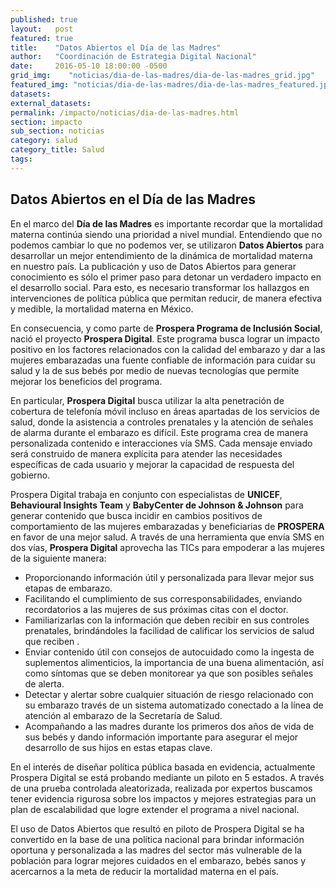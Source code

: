 ```yaml
---
published: true
layout:   post
featured: true
title:    "Datos Abiertos el Día de las Madres"
author:   "Coordinación de Estrategia Digital Nacional"
date:     2016-05-10 18:00:00 -0500
grid_img:    "noticias/dia-de-las-madres/dia-de-las-madres_grid.jpg"
featured_img: "noticias/dia-de-las-madres/dia-de-las-madres_featured.jpg"
datasets:
external_datasets:
permalink: /impacto/noticias/dia-de-las-madres.html
section: impacto
sub_section: noticias
category: salud
category_title: Salud
tags:
---
```

**Datos Abiertos en el Día de las Madres**
------------------------------------------

En el marco del **Día de las Madres** es importante recordar que la mortalidad materna continúa siendo una prioridad a nivel mundial.  Entendiendo que no podemos cambiar lo que no podemos ver, se utilizaron **Datos Abiertos** para desarrollar un mejor entendimiento de la dinámica de mortalidad materna en nuestro país.  La publicación y uso de Datos Abiertos para generar conocimiento es sólo el primer paso para detonar un verdadero impacto en el desarrollo social. Para esto, es necesario transformar los hallazgos en intervenciones de política pública que permitan reducir, de manera efectiva y medible, la mortalidad materna en México.

En consecuencia, y como parte de **Prospera Programa de Inclusión Social**, nació el proyecto **Prospera Digital**. Este programa busca lograr un impacto positivo en los factores relacionados con la calidad del embarazo y dar a las mujeres embarazadas una fuente confiable de información para cuidar su salud y la de sus bebés por medio de nuevas tecnologías que permite mejorar los beneficios del programa.

En particular, **Prospera Digital** busca utilizar la alta penetración de cobertura de telefonía móvil incluso en áreas apartadas de los servicios de salud, donde la asistencia a controles prenatales y la atención de señales de alarma durante el embarazo es difícil. Este programa crea de manera personalizada contenido e interacciones vía SMS. Cada mensaje enviado será construido de manera explícita para atender las necesidades específicas de cada usuario y mejorar la capacidad de respuesta del gobierno.

Prospera Digital trabaja en conjunto con especialistas de **UNICEF**, **Behavioural Insights Team** y **BabyCenter de Johnson & Johnson** para generar contenido que busca incidir en cambios positivos de comportamiento de las mujeres embarazadas y beneficiarias de **PROSPERA** en favor de una mejor salud. A través de una herramienta que envía SMS en dos vías, **Prospera Digital** aprovecha las TICs para empoderar a las mujeres de la siguiente manera:

 - Proporcionando información útil y personalizada para llevar mejor sus etapas de embarazo.  
 - Facilitando el cumplimiento de sus corresponsabilidades, enviando recordatorios a las mujeres de sus próximas citas con el doctor.
 - Familiarizarlas con la  información que deben recibir en sus controles prenatales,  brindándoles la facilidad de calificar los servicios de salud que reciben  .
 - Enviar contenido útil con consejos de autocuidado como la ingesta de suplementos alimenticios, la importancia de una buena alimentación, así como síntomas que se deben monitorear ya que son posibles señales de alerta.
 - Detectar y alertar sobre cualquier situación de riesgo relacionado con su embarazo través de un sistema automatizado conectado a la línea de atención al embarazo de la Secretaría de Salud.
 -  Acompañando a las madres durante los primeros dos años de vida de sus bebés y dando información importante para asegurar el mejor desarrollo de sus hijos en estas etapas clave.

En el interés de diseñar política pública basada en evidencia, actualmente Prospera Digital se está probando mediante un piloto en 5 estados. A través de una prueba controlada aleatorizada, realizada por expertos buscamos tener evidencia rigurosa sobre los impactos y mejores estrategias para un plan de escalabilidad que logre extender el programa a nivel nacional.   

El uso de Datos Abiertos que resultó en piloto de Prospera Digital se ha convertido en la base de una política nacional para brindar información oportuna y personalizada a las madres del sector más vulnerable de la población para lograr mejores cuidados en el embarazo, bebés sanos y acercarnos a la meta de reducir la mortalidad materna en el país.
